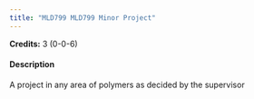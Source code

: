 ```yaml
---
title: "MLD799 MLD799 Minor Project"
---
```

**Credits:** 3 (0-0-6)

#### Description
A project in any area of polymers as decided by the supervisor